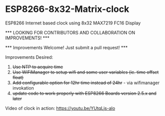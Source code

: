 # ESP8266-8x32-Matrix-clock
ESP8266 Internet based clock using 8x32 MAX7219 FC16 Display

*** LOOKING FOR CONTRIBUTORS AND COLLABORATION ON IMPROVEMENTS! ***

*** Improvements Welcome!  Just submit a pull request! ***

Improvements Desired:

1) ~~Use NTP to acquire time~~
2) ~~Use WiFiManager to setup wifi and some user variables (ie. time offset float)~~
3) ~~Add configurable option for 12hr time instead of 24hr~~ - via wifimanager invokation
4) ~~update code to work properly with ESP8266 Boards version 2.5.x and later~~

Video of clock in action: https://youtu.be/YUtqLjs-alo
